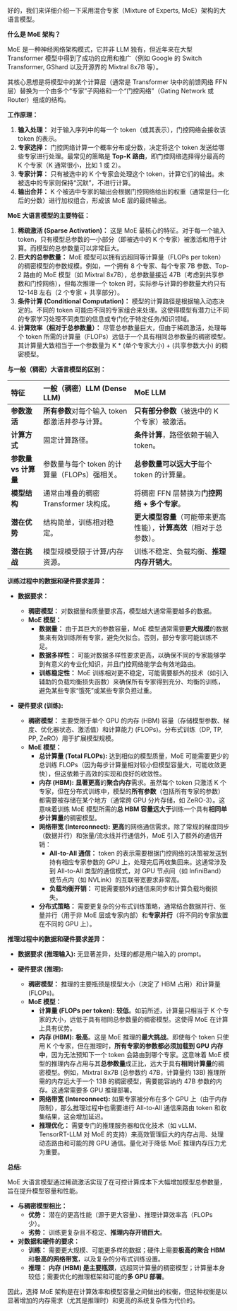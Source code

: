 好的，我们来详细介绍一下采用混合专家（Mixture of Experts, MoE）架构的大语言模型。

**什么是 MoE 架构？**

MoE 是一种神经网络架构模式，它并非 LLM 独有，但近年来在大型 Transformer 模型中得到了成功的应用和推广（例如 Google 的 Switch Transformer, GShard 以及开源界的 Mixtral 8x7B 等）。

其核心思想是将模型中的某个计算层（通常是 Transformer 块中的前馈网络 FFN 层）替换为一个由多个“专家”子网络和一个“门控网络”（Gating Network 或 Router）组成的结构。

**工作原理：**

1.  **输入处理：** 对于输入序列中的每一个 token（或其表示），门控网络会接收该 token 的表示。
2.  **专家选择：** 门控网络计算一个概率分布或分数，决定将这个 token 发送给哪些专家进行处理。最常见的策略是 **Top-K 路由**，即门控网络选择得分最高的 K 个专家（K 通常很小，比如 1 或 2）。
3.  **专家计算：** 只有被选中的 K 个专家会处理这个 token，计算它们的输出。未被选中的专家则保持“沉默”，不进行计算。
4.  **输出合并：** K 个被选中专家的输出会根据门控网络给出的权重（通常是归一化后的分数）进行加权组合，形成该 MoE 层的最终输出。

**MoE 大语言模型的主要特征：**

1.  **稀疏激活 (Sparse Activation)：** 这是 MoE 最核心的特征。对于每一个输入 token，只有模型总参数的一小部分（即被选中的 K 个专家）被激活和用于计算。而模型的总参数量可以非常巨大。
2.  **巨大的总参数量：** MoE 模型可以拥有远超同等计算量（FLOPs per token）的稠密模型的参数规模。例如，一个拥有 8 个专家、每个专家 7B 参数、Top-2 路由的 MoE 模型（如 Mixtral 8x7B），总参数量接近 47B（考虑到共享参数和门控网络），但每次推理一个 token 时，实际参与计算的参数量大约只有 12-14B 左右（2 个专家 + 共享部分）。
3.  **条件计算 (Conditional Computation)：** 模型的计算路径是根据输入动态决定的。不同的 token 可能由不同的专家组合来处理。这使得模型有潜力让不同的专家学习处理不同类型的信息或专门化于特定任务/知识领域。
4.  **计算效率（相对于总参数量）：** 尽管总参数量巨大，但由于稀疏激活，处理每个 token 所需的计算量（FLOPs）远低于一个具有相同总参数量的稠密模型。其计算量大致相当于一个参数量为 K * (单个专家大小) + (共享参数大小) 的稠密模型。

**与一般（稠密）大语言模型的区别：**

| 特征             | 一般（稠密）LLM (Dense LLM)                     | MoE LLM                                      |
| :--------------- | :---------------------------------------------- | :------------------------------------------- |
| **参数激活**     | **所有参数**对每个输入 token 都激活并参与计算。 | **只有部分参数**（被选中的 K 个专家）被激活。 |
| **计算方式**     | 固定计算路径。                                  | **条件计算**，路径依赖于输入 token。           |
| **参数量 vs 计算量** | 参数量与每个 token 的计算量（FLOPs）强相关。   | **总参数量可以远大于**每个 token 的计算量。    |
| **模型结构**     | 通常由堆叠的稠密 Transformer 块构成。           | 将稠密 FFN 层替换为**门控网络 + 多个专家**。   |
| **潜在优势**     | 结构简单，训练相对稳定。                        | **更大模型容量**（可能带来更高性能），**计算高效**（相对于总参数）。 |
| **潜在挑战**     | 模型规模受限于计算/内存资源。                   | 训练不稳定、负载均衡、**推理内存开销大**。     |

**训练过程中的数据和硬件要求差异：**

*   **数据要求：**
    *   **稠密模型：** 对数据量和质量要求高，模型越大通常需要越多的数据。
    *   **MoE 模型：**
        *   **数据量：** 由于其巨大的参数容量，MoE 模型通常需要**更大规模**的数据集来有效训练所有专家，避免欠拟合。否则，部分专家可能训练不足。
        *   **数据多样性：** 可能对数据多样性要求更高，以确保不同的专家能够学到有意义的专业化知识，并且门控网络能学会有效地路由。
        *   **训练稳定性：** MoE 训练相对更不稳定，可能需要额外的技术（如引入辅助的负载均衡损失函数）来确保所有专家得到充分、均衡的训练，避免某些专家“饿死”或某些专家负担过重。

*   **硬件要求 (训练):**
    *   **稠密模型：** 主要受限于单个 GPU 的内存 (HBM) 容量（存储模型参数、梯度、优化器状态、激活值）和计算能力 (FLOPs)。分布式训练（DP, TP, PP, ZeRO）用于扩展模型规模。
    *   **MoE 模型：**
        *   **总计算量 (Total FLOPs):** 达到相似的模型质量，MoE 可能需要更少的总训练 FLOPs（因为每步计算量相对较小但模型容量大，可能收敛更快），但这依赖于高效的实现和良好的收敛性。
        *   **内存 (HBM):** **显著更高**的**聚合内存**需求。虽然每个 token 只激活 K 个专家，但在分布式训练中，模型的**所有参数**（包括所有专家的参数）都需要被存储在某个地方（通常跨 GPU 分片存储，如 ZeRO-3）。这意味着训练 MoE 模型所需的**总 HBM 容量远大于**训练一个具有**相同单步计算量**的稠密模型。
        *   **网络带宽 (Interconnect):** **更高**的网络通信需求。除了常规的梯度同步（数据并行）和张量/流水线并行通信外，MoE 引入了额外的通信开销：
            *   **All-to-All 通信：** token 的表示需要根据门控网络的决策被发送到持有相应专家参数的 GPU 上，处理完后再收集回来。这通常涉及到 All-to-All 类型的通信模式，对 GPU 节点间（如 InfiniBand）或节点内（如 NVLink）的互联带宽要求非常高。
            *   **负载均衡开销：** 可能需要额外的通信来同步和计算负载均衡损失。
        *   **分布式策略：** 需要更复杂的分布式训练策略，通常结合数据并行、张量并行（用于非 MoE 层或专家内部）和**专家并行**（将不同的专家放置在不同的 GPU 上）。

**推理过程中的数据和硬件要求差异：**

*   **数据要求 (推理输入):** 无显著差异，处理的都是用户输入的 prompt。

*   **硬件要求 (推理):**
    *   **稠密模型：** 推理的主要瓶颈是模型大小（决定了 HBM 占用）和计算量 (FLOPs)。
    *   **MoE 模型：**
        *   **计算量 (FLOPs per token):** **较低**。如前所述，计算量只相当于 K 个专家的大小，远低于具有相同总参数量的稠密模型。这使得 MoE 在计算上具有优势。
        *   **内存 (HBM):** **极高**。这是 MoE 推理的**最大挑战**。即使每个 token 只使用 K 个专家，但在推理时，**所有专家的参数都必须加载到 GPU 内存中**，因为无法预知下一个 token 会路由到哪个专家。这意味着 MoE 模型的推理内存占用与其**总参数量**成正比，远大于具有**相同计算量**的稠密模型。例如，Mixtral 8x7B (总参数约 47B，计算量约 13B) 推理所需的内存远大于一个 13B 的稠密模型，需要能容纳约 47B 参数的内存。这通常需要多 GPU 推理部署。
        *   **网络带宽 (Interconnect):** 如果专家被分布在多个 GPU 上（由于内存限制），那么推理过程中也需要进行 All-to-All 通信来路由 token 和收集结果，这会增加延迟。
        *   **推理优化：** 需要专门的推理服务器和优化技术（如 vLLM、TensorRT-LLM 对 MoE 的支持）来高效管理巨大的内存占用、处理动态路由和可能的跨 GPU 通信。量化对于降低 MoE 推理内存压力尤为重要。

**总结:**

MoE 大语言模型通过稀疏激活实现了在可控计算成本下大幅增加模型总参数量，旨在提升模型容量和性能。

*   **与稠密模型相比：**
    *   **优势：** 潜在的更高性能（源于更大容量）、推理计算效率高（FLOPs 少）。
    *   **劣势：** 训练更复杂且不稳定、**推理内存开销巨大**。
*   **对数据和硬件的要求：**
    *   **训练：** 需要更大规模、可能更多样的数据；硬件上需要**极高的聚合 HBM** 和**极高的网络带宽**，以及复杂的分布式训练设置。
    *   **推理：** **内存 (HBM) 是主要瓶颈**，远超同计算量的稠密模型；计算量本身较低；需要优化的推理框架和可能的**多 GPU 部署**。

因此，选择 MoE 架构是在计算效率和模型容量之间做出的权衡，但这种权衡是以显著增加的内存需求（尤其是推理时）和更高的系统复杂性为代价的。